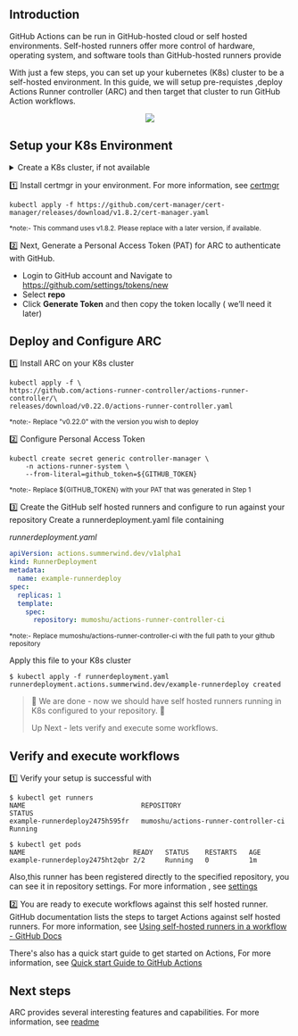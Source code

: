## Introduction

GitHub Actions can be run in GitHub-hosted cloud or self hosted environments. Self-hosted runners offer more control of hardware, operating system, and software tools than GitHub-hosted runners provide

With just a few steps, you can set up your kubernetes (K8s) cluster to be a self-hosted environment.
In this guide, we will setup pre-requistes ,deploy Actions Runner controller (ARC) and then target that cluster to run GitHub Action workflows.

<p align="center">
  <img src="https://user-images.githubusercontent.com/53718047/181159115-dbf41416-89a7-408c-b575-bb0d059a1a36.png" />
</p>



## Setup your K8s Environment

<details><summary>Create a K8s cluster, if not available</summary>
   <sub>
If you don't have a K8s environment, you can install a local environment using minikube - (https://minikube.sigs.k8s.io/docs/start/)
   </sub>
</details>

:one: Install certmgr in your environment. For more information, see [certmgr](https://cert-manager.io/docs/installation/)

```shell
kubectl apply -f https://github.com/cert-manager/cert-manager/releases/download/v1.8.2/cert-manager.yaml
```
<sub> *note:- This command uses v1.8.2. Please replace with a later version, if available.</sub>

:two: Next, Generate a Personal Access Token (PAT) for ARC to authenticate with GitHub.
   - Login to GitHub account and Navigate to https://github.com/settings/tokens/new
   - Select  **repo**
   - Click **Generate Token** and then copy the token locally ( we’ll need it later)




## Deploy and Configure ARC
:one: Install ARC on your K8s cluster

```shell
kubectl apply -f \
https://github.com/actions-runner-controller/actions-runner-controller/\
releases/download/v0.22.0/actions-runner-controller.yaml
```
<sub> *note:- Replace "v0.22.0" with the version you wish to deploy </sub>
 

:two: Configure Personal Access Token


```shell
kubectl create secret generic controller-manager \
    -n actions-runner-system \
    --from-literal=github_token=${GITHUB_TOKEN}
````
<sub> *note:- Replace ${GITHUB_TOKEN} with your PAT that was generated in Step 1 </sub>

:three: Create the GitHub self hosted runners and configure to run against your repository
Create a runnerdeployment.yaml file containing

*runnerdeployment.yaml*
```yaml
apiVersion: actions.summerwind.dev/v1alpha1
kind: RunnerDeployment
metadata:
  name: example-runnerdeploy
spec:
  replicas: 1
  template:
    spec:
      repository: mumoshu/actions-runner-controller-ci
````
<sub> *note:- Replace mumoshu/actions-runner-controller-ci with the full path to your github repository </sub>

Apply this file to your K8s cluster
```shell
$ kubectl apply -f runnerdeployment.yaml runnerdeployment.actions.summerwind.dev/example-runnerdeploy created
````
 

>
>🎉 We are done - now we should have self hosted runners running in K8s configured to your repository. 🎉
> 
> Up Next - lets verify and execute some workflows.
 
## Verify and execute workflows
:one: Verify your setup is successful with 
```shell
$ kubectl get runners
NAME                             REPOSITORY                             STATUS
example-runnerdeploy2475h595fr   mumoshu/actions-runner-controller-ci   Running

$ kubectl get pods
NAME                           READY   STATUS    RESTARTS   AGE
example-runnerdeploy2475ht2qbr 2/2     Running   0          1m
````
Also,this runner has been registered directly to the specified repository, you can see it in repository settings. For more information , see [settings](https://docs.github.com/en/actions/hosting-your-own-runners/monitoring-and-troubleshooting-self-hosted-runners#checking-the-status-of-a-self-hosted-runner)

:two: You are ready to execute workflows against this self hosted runner. 
GitHub documentation lists the steps to target Actions against self hosted runners. For more information, see [Using self-hosted runners in a workflow - GitHub Docs](https://docs.github.com/en/actions/hosting-your-own-runners/using-self-hosted-runners-in-a-workflow#using-self-hosted-runners-in-a-workflow)

There's also has a quick start guide to get started on Actions, For more information, see  [Quick start Guide to GitHub Actions](https://docs.github.com/en/actions/quickstart)

## Next steps
ARC provides several interesting features and capabilities. For more information, see [readme](https://github.com/actions-runner-controller/actions-runner-controller/blob/master/README.md)

 
